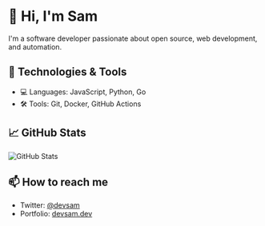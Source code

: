 # 👋 Hi, I'm Sam

I'm a software developer passionate about open source, web development, and automation.

## 🔧 Technologies & Tools
- 💻 Languages: JavaScript, Python, Go
- 🛠️ Tools: Git, Docker, GitHub Actions

## 📈 GitHub Stats
![GitHub Stats](https://github-readme-stats.vercel.app/api?username=devsam&show_icons=true)

## 📫 How to reach me
- Twitter: [@devsam](https://twitter.com/devsam)
- Portfolio: [devsam.dev](https://devsam.dev)

